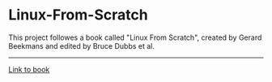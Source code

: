 # Linux-From-Scratch
This project followes a book called "Linux From Scratch", created by Gerard Beekmans and edited by Bruce Dubbs et al.

---
[Link to book](https://www.linuxfromscratch.org/lfs/downloads/10.0-rc1/LFS-BOOK-10.0-rc1-NOCHUNKS.html#pre-foreword)
